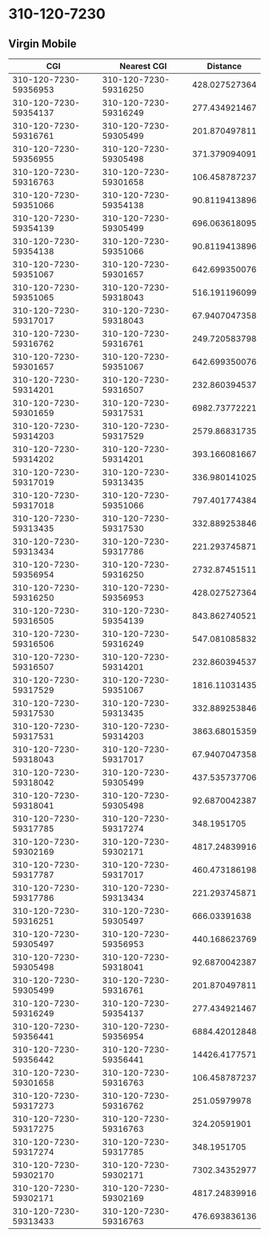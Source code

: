 # 310-120-7230
## Virgin Mobile


| CGI | Nearest CGI | Distance |
|-----|-------------|----------|
| 310-120-7230-59356953 | 310-120-7230-59316250 | 428.027527364 |
| 310-120-7230-59354137 | 310-120-7230-59316249 | 277.434921467 |
| 310-120-7230-59316761 | 310-120-7230-59305499 | 201.870497811 |
| 310-120-7230-59356955 | 310-120-7230-59305498 | 371.379094091 |
| 310-120-7230-59316763 | 310-120-7230-59301658 | 106.458787237 |
| 310-120-7230-59351066 | 310-120-7230-59354138 | 90.8119413896 |
| 310-120-7230-59354139 | 310-120-7230-59305499 | 696.063618095 |
| 310-120-7230-59354138 | 310-120-7230-59351066 | 90.8119413896 |
| 310-120-7230-59351067 | 310-120-7230-59301657 | 642.699350076 |
| 310-120-7230-59351065 | 310-120-7230-59318043 | 516.191196099 |
| 310-120-7230-59317017 | 310-120-7230-59318043 | 67.9407047358 |
| 310-120-7230-59316762 | 310-120-7230-59316761 | 249.720583798 |
| 310-120-7230-59301657 | 310-120-7230-59351067 | 642.699350076 |
| 310-120-7230-59314201 | 310-120-7230-59316507 | 232.860394537 |
| 310-120-7230-59301659 | 310-120-7230-59317531 | 6982.73772221 |
| 310-120-7230-59314203 | 310-120-7230-59317529 | 2579.86831735 |
| 310-120-7230-59314202 | 310-120-7230-59314201 | 393.166081667 |
| 310-120-7230-59317019 | 310-120-7230-59313435 | 336.980141025 |
| 310-120-7230-59317018 | 310-120-7230-59351066 | 797.401774384 |
| 310-120-7230-59313435 | 310-120-7230-59317530 | 332.889253846 |
| 310-120-7230-59313434 | 310-120-7230-59317786 | 221.293745871 |
| 310-120-7230-59356954 | 310-120-7230-59316250 | 2732.87451511 |
| 310-120-7230-59316250 | 310-120-7230-59356953 | 428.027527364 |
| 310-120-7230-59316505 | 310-120-7230-59354139 | 843.862740521 |
| 310-120-7230-59316506 | 310-120-7230-59316249 | 547.081085832 |
| 310-120-7230-59316507 | 310-120-7230-59314201 | 232.860394537 |
| 310-120-7230-59317529 | 310-120-7230-59351067 | 1816.11031435 |
| 310-120-7230-59317530 | 310-120-7230-59313435 | 332.889253846 |
| 310-120-7230-59317531 | 310-120-7230-59314203 | 3863.68015359 |
| 310-120-7230-59318043 | 310-120-7230-59317017 | 67.9407047358 |
| 310-120-7230-59318042 | 310-120-7230-59305499 | 437.535737706 |
| 310-120-7230-59318041 | 310-120-7230-59305498 | 92.6870042387 |
| 310-120-7230-59317785 | 310-120-7230-59317274 | 348.1951705 |
| 310-120-7230-59302169 | 310-120-7230-59302171 | 4817.24839916 |
| 310-120-7230-59317787 | 310-120-7230-59317017 | 460.473186198 |
| 310-120-7230-59317786 | 310-120-7230-59313434 | 221.293745871 |
| 310-120-7230-59316251 | 310-120-7230-59305497 | 666.03391638 |
| 310-120-7230-59305497 | 310-120-7230-59356953 | 440.168623769 |
| 310-120-7230-59305498 | 310-120-7230-59318041 | 92.6870042387 |
| 310-120-7230-59305499 | 310-120-7230-59316761 | 201.870497811 |
| 310-120-7230-59316249 | 310-120-7230-59354137 | 277.434921467 |
| 310-120-7230-59356441 | 310-120-7230-59356954 | 6884.42012848 |
| 310-120-7230-59356442 | 310-120-7230-59356441 | 14426.4177571 |
| 310-120-7230-59301658 | 310-120-7230-59316763 | 106.458787237 |
| 310-120-7230-59317273 | 310-120-7230-59316762 | 251.05979978 |
| 310-120-7230-59317275 | 310-120-7230-59316763 | 324.20591901 |
| 310-120-7230-59317274 | 310-120-7230-59317785 | 348.1951705 |
| 310-120-7230-59302170 | 310-120-7230-59302171 | 7302.34352977 |
| 310-120-7230-59302171 | 310-120-7230-59302169 | 4817.24839916 |
| 310-120-7230-59313433 | 310-120-7230-59316763 | 476.693836136 |
